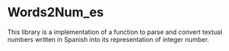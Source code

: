 Words2Num_es
============

This library is a implementation of a function to parse and convert textual numbers written in Spanish into its representation of integer number.
